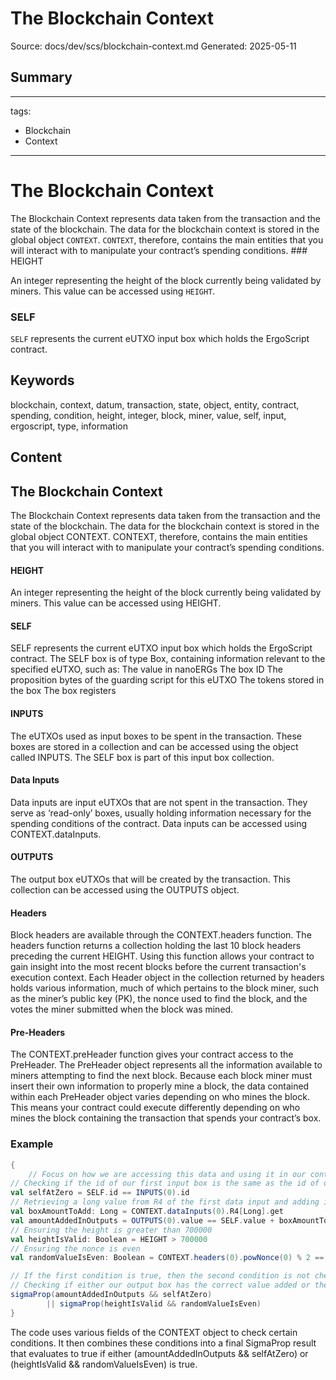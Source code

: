 # The Blockchain Context
Source: docs/dev/scs/blockchain-context.md
Generated: 2025-05-11

## Summary
---
tags:
  - Blockchain
  - Context
---

# The Blockchain Context

The Blockchain Context represents data taken from the transaction and the state of the blockchain. The data for the blockchain context is stored in the global object `CONTEXT`. `CONTEXT`, therefore, contains the main entities that you will interact with to manipulate your contract’s spending conditions. ### HEIGHT

An integer representing the height of the block currently being validated by miners. This value can be accessed using `HEIGHT`.

### SELF

`SELF` represents the current eUTXO input box which holds the ErgoScript contract.

## Keywords
blockchain, context, datum, transaction, state, object, entity, contract, spending, condition, height, integer, block, miner, value, self, input, ergoscript, type, information

## Content
## The Blockchain Context
The Blockchain Context represents data taken from the transaction and the state of the blockchain. The data for the blockchain context is stored in the global object CONTEXT. CONTEXT, therefore, contains the main entities that you will interact with to manipulate your contract’s spending conditions.

#### HEIGHT
An integer representing the height of the block currently being validated by miners. This value can be accessed using HEIGHT.

#### SELF
SELF represents the current eUTXO input box which holds the ErgoScript contract. The SELF box is of type Box, containing information relevant to the specified eUTXO, such as:
The value in nanoERGs
The box ID
The proposition bytes of the guarding script for this eUTXO
The tokens stored in the box
The box registers

#### INPUTS
The eUTXOs used as input boxes to be spent in the transaction. These boxes are stored in a collection and can be accessed using the object called INPUTS. The SELF box is part of this input box collection.

#### Data Inputs
Data inputs are input eUTXOs that are not spent in the transaction. They serve as ‘read-only’ boxes, usually holding information necessary for the spending conditions of the contract. Data inputs can be accessed using CONTEXT.dataInputs.

#### OUTPUTS
The output box eUTXOs that will be created by the transaction. This collection can be accessed using the OUTPUTS object.

#### Headers
Block headers are available through the CONTEXT.headers function. The headers function returns a collection holding the last 10 block headers preceding the current HEIGHT. Using this function allows your contract to gain insight into the most recent blocks before the current transaction's execution context. Each Header object in the collection returned by headers holds various information, much of which pertains to the block miner, such as the miner’s public key (PK), the nonce used to find the block, and the votes the miner submitted when the block was mined.

#### Pre-Headers
The CONTEXT.preHeader function gives your contract access to the PreHeader. The PreHeader object represents all the information available to miners attempting to find the next block. Because each block miner must insert their own information to properly mine a block, the data contained within each PreHeader object varies depending on who mines the block. This means your contract could execute differently depending on who mines the block containing the transaction that spends your contract’s box.

### Example
```scala
{
    // Focus on how we are accessing this data and using it in our contract
// Checking if the id of our first input box is the same as the id of our output box
val selfAtZero = SELF.id == INPUTS(0).id
// Retrieving a long value from R4 of the first data input and adding it to our output value
val boxAmountToAdd: Long = CONTEXT.dataInputs(0).R4[Long].get 
val amountAddedInOutputs = OUTPUTS(0).value == SELF.value + boxAmountToAdd
// Ensuring the height is greater than 700000
val heightIsValid: Boolean = HEIGHT > 700000
// Ensuring the nonce is even
val randomValueIsEven: Boolean = CONTEXT.headers(0).powNonce(0) % 2 == 0

// If the first condition is true, then the second condition is not checked
// Checking if either our output box has the correct value added or the nonce is even and height is greater than 700000
sigmaProp(amountAddedInOutputs && selfAtZero) 
        || sigmaProp(heightIsValid && randomValueIsEven)
}
```
The code uses various fields of the CONTEXT object to check certain conditions. It then combines these conditions into a final SigmaProp result that evaluates to true if either (amountAddedInOutputs && selfAtZero) or (heightIsValid && randomValueIsEven) is true.
